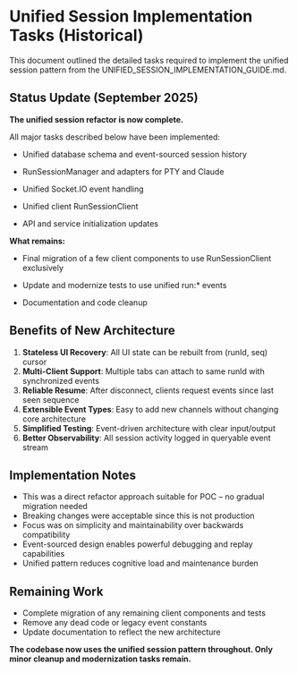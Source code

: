 # Unified Session Implementation Tasks (Historical)

This document outlined the detailed tasks required to implement the unified session pattern from the UNIFIED_SESSION_IMPLEMENTATION_GUIDE.md.

## Status Update (September 2025)

**The unified session refactor is now complete.**

All major tasks described below have been implemented:

- Unified database schema and event-sourced session history

- RunSessionManager and adapters for PTY and Claude
- Unified Socket.IO event handling
- Unified client RunSessionClient
- API and service initialization updates


**What remains:**

- Final migration of a few client components to use RunSessionClient exclusively

- Update and modernize tests to use unified run:* events
- Documentation and code cleanup

## Benefits of New Architecture

1. **Stateless UI Recovery**: All UI state can be rebuilt from (runId, seq) cursor
2. **Multi-Client Support**: Multiple tabs can attach to same runId with synchronized events
3. **Reliable Resume**: After disconnect, clients request events since last seen sequence
4. **Extensible Event Types**: Easy to add new channels without changing core architecture
5. **Simplified Testing**: Event-driven architecture with clear input/output
6. **Better Observability**: All session activity logged in queryable event stream

## Implementation Notes

- This was a direct refactor approach suitable for POC – no gradual migration needed
- Breaking changes were acceptable since this is not production
- Focus was on simplicity and maintainability over backwards compatibility
- Event-sourced design enables powerful debugging and replay capabilities
- Unified pattern reduces cognitive load and maintenance burden

## Remaining Work

- Complete migration of any remaining client components and tests
- Remove any dead code or legacy event constants
- Update documentation to reflect the new architecture

**The codebase now uses the unified session pattern throughout. Only minor cleanup and modernization tasks remain.**
